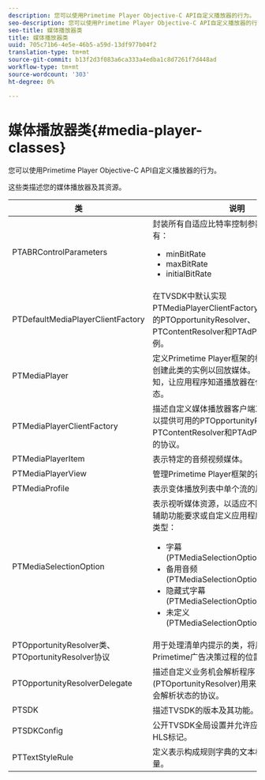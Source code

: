 ```yaml
---
description: 您可以使用Primetime Player Objective-C API自定义播放器的行为。
seo-description: 您可以使用Primetime Player Objective-C API自定义播放器的行为。
seo-title: 媒体播放器类
title: 媒体播放器类
uuid: 705c71b6-4e5e-46b5-a59d-13df977b04f2
translation-type: tm+mt
source-git-commit: b13f2d3f083a6ca333a4edba1c8d7261f7d448ad
workflow-type: tm+mt
source-wordcount: '303'
ht-degree: 0%

---
```



# 媒体播放器类{#media-player-classes}

您可以使用Primetime Player Objective-C API自定义播放器的行为。

这些类描述您的媒体播放器及其资源。

| 类 | 说明 |
|---|---|
| PTABRControlParameters | 封装所有自适应比特率控制参数。 支持的参数有：<ul><li>minBitRate</li><li>maxBitRate</li><li>initialBitRate</li></ul> |
| PTDefaultMediaPlayerClientFactory | 在TVSDK中默认实现PTMediaPlayerClientFactory。 它提供了可用的PTOpportunityResolver、PTContentResolver和PTAdPolicySelector实例。 |
| PTMediaPlayer | 定义Primetime Player框架的根组件。应用程序创建此类的实例以回放媒体。 此组件会发送通知，让应用程序知道播放器在任何给定时间的状态。 |
| PTMediaPlayerClientFactory | 描述自定义媒体播放器客户端工厂应采用的方法以提供可用的PTOpportunityResolver、PTContentResolver和PTAdPolicySelector实例的协议。 |
| PTMediaPlayerItem | 表示特定的音频视频媒体。 |
| PTMediaPlayerView | 管理Primetime Player框架的视图组件。 |
| PTMediaProfile | 表示变体播放列表中单个流的用户档案。 |
| PTMediaSelectionOption | 表示视听媒体资源，以适应不同的语言首选项、辅助功能要求或自定义应用程序配置。 有效选项类型：<ul><li>字幕(PTMediaSelectionOptionTypeSubtitle)</li><li>备用音频(PTMediaSelectionOptionTypeAudio)</li><li>隐藏式字幕(PTMediaSelectionOptionTypeCC)</li><li>未定义(PTMediaSelectionOptionTypeUndefined)</li></ul> |
| PTOpportunityResolver类、PTOportunityResolver协议 | 用于处理清单内提示的类，将用作Adobe Primetime广告决策过程的位置。 |
| PTOpportunityResolverDelegate | 描述自定义业务机会解析程序(PTOportunityResolver)用来向委托通信业务机会解析状态的协议。 |
| PTSDK | 描述TVSDK的版本及其功能。 |
| PTSDKConfig | 公开TVSDK全局设置并允许应用程序订阅自定义HLS标记。 |
| PTTextStyleRule | 定义表示构成规则字典的文本样式属性键的常量。 |
